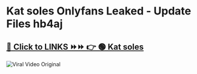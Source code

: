 
 # Kat soles Onlyfans Leaked - Update Files hb4aj

## <h2><a href="https://clipsfans.com/Kat_soles&ref=git">🔗 Click to LINKS ⏩⏩ 👉 🟢 Kat soles </a></h2>

<a href="https://clipsfans.com/Kat_soles&ref=git" rel="nofollow" data-target="animated-image.originalLink"><img src="https://i.ibb.co.com/xMMVF88/686577567.gif" alt="Viral Video Original" style="max-width: 100%; display: inline-block;" data-target="animated-image.originalImage"></a>

